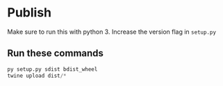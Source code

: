 # Publish
Make sure to run this with python 3.
Increase the version flag in `setup.py`

## Run these commands
```py
py setup.py sdist bdist_wheel
twine upload dist/*
```
